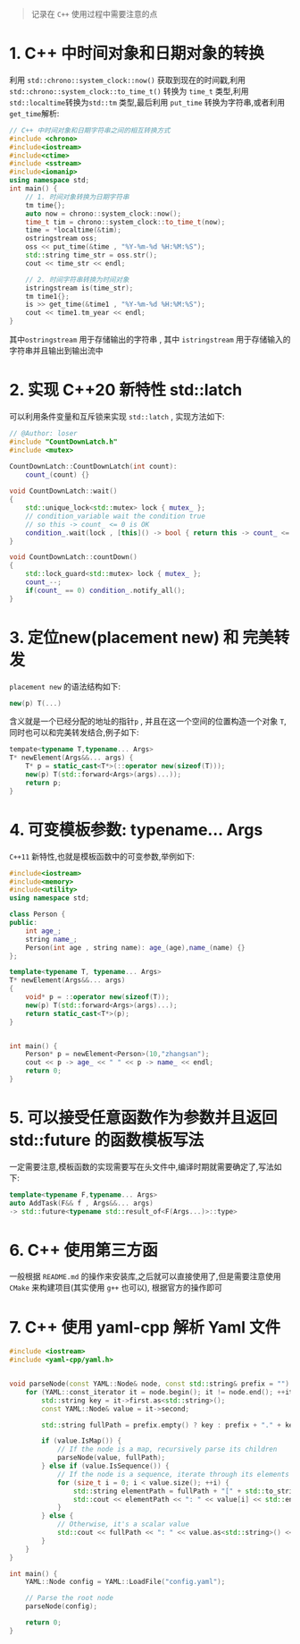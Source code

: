 > 记录在 `C++` 使用过程中需要注意的点
# 1. C++ 中时间对象和日期对象的转换
利用 `std::chrono::system_clock::now()` 获取到现在的时间戳,利用 `std::chrono::system_clock::to_time_t()` 转换为 `time_t` 类型,利用 `std::localtime`转换为`std::tm` 类型,最后利用 `put_time` 转换为字符串,或者利用 `get_time`解析:
```c++
// C++ 中时间对象和日期字符串之间的相互转换方式
#include <chrono>
#include<iostream>
#include<ctime>
#include <sstream>
#include<iomanip>
using namespace std;
int main() {
    // 1. 时间对象转换为日期字符串
    tm time{}; 
    auto now = chrono::system_clock::now();
    time_t tim = chrono::system_clock::to_time_t(now);
    time = *localtime(&tim);
    ostringstream oss;
    oss << put_time(&time , "%Y-%m-%d %H:%M:%S"); 
    std::string time_str = oss.str();
    cout << time_str << endl;

    // 2. 时间字符串转换为时间对象
    istringstream is(time_str);
    tm time1{};
    is >> get_time(&time1 , "%Y-%m-%d %H:%M:%S");
    cout << time1.tm_year << endl;
}
```
其中`ostringstream` 用于存储输出的字符串 , 其中 `istringstream` 用于存储输入的字符串并且输出到输出流中

# 2. 实现 C++20 新特性 std::latch
可以利用条件变量和互斥锁来实现 `std::latch` , 实现方法如下:
```c++
// @Author: loser
#include "CountDownLatch.h"
#include <mutex>

CountDownLatch::CountDownLatch(int count): 
    count_(count) {}
   
void CountDownLatch::wait()
{
    std::unique_lock<std::mutex> lock { mutex_ };
    // condition_variable wait the condition true
    // so this -> count_ <= 0 is OK
    condition_.wait(lock , [this]() -> bool { return this -> count_ <= 0; });
}

void CountDownLatch::countDown()
{
    std::lock_guard<std::mutex> lock { mutex_ };
    count_--;
    if(count_ == 0) condition_.notify_all();
}
```

# 3. 定位new(placement new) 和 完美转发
`placement new` 的语法结构如下:
```c++
new(p) T(...)
```
含义就是一个已经分配的地址的指针`p` , 并且在这一个空间的位置构造一个对象 `T`,同时也可以和完美转发结合,例子如下:
```c++
tempate<typename T,typename... Args>
T* newElement(Args&&... args) {
	T* p = static_cast<T*>(::operator new(sizeof(T)));
	new(p) T(std::forward<Args>(args)...));
	return p;
}
```

# 4. 可变模板参数: typename... Args
`C++11` 新特性,也就是模板函数中的可变参数,举例如下:
```c++
#include<iostream>
#include<memory>
#include<utility>
using namespace std;

class Person {
public:
    int age_;
    string name_;
    Person(int age , string name): age_(age),name_(name) {}
};

template<typename T, typename... Args>
T* newElement(Args&&... args)
{
    void* p = ::operator new(sizeof(T));
    new(p) T(std::forward<Args>(args)...);
    return static_cast<T*>(p);
}


int main() {
    Person* p = newElement<Person>(10,"zhangsan");
    cout << p -> age_ << " " << p -> name_ << endl;
    return 0;
}
```

# 5. 可以接受任意函数作为参数并且返回 std::future 的函数模板写法

一定需要注意,模板函数的实现需要写在头文件中,编译时期就需要确定了,写法如下:
```c++
template<typename F,typename... Args>
auto AddTask(F&& f , Args&&... args) 
-> std::future<typename std::result_of<F(Args...)>::type>
```

# 6. C++ 使用第三方函
一般根据 `README.md` 的操作来安装库,之后就可以直接使用了,但是需要注意使用 `CMake` 来构建项目(其实使用 `g++` 也可以), 根据官方的操作即可
# 7. C++ 使用 yaml-cpp 解析 Yaml 文件
```c++
#include <iostream>
#include <yaml-cpp/yaml.h>


void parseNode(const YAML::Node& node, const std::string& prefix = "") {
    for (YAML::const_iterator it = node.begin(); it != node.end(); ++it) {
        std::string key = it->first.as<std::string>();
        const YAML::Node& value = it->second;

        std::string fullPath = prefix.empty() ? key : prefix + "." + key;

        if (value.IsMap()) {
            // If the node is a map, recursively parse its children
            parseNode(value, fullPath);
        } else if (value.IsSequence()) {
            // If the node is a sequence, iterate through its elements
            for (size_t i = 0; i < value.size(); ++i) {
                std::string elementPath = fullPath + "[" + std::to_string(i) + "]";
                std::cout << elementPath << ": " << value[i] << std::endl;
            }
        } else {
            // Otherwise, it's a scalar value
            std::cout << fullPath << ": " << value.as<std::string>() << std::endl;
        }
    }
}

int main() {
    YAML::Node config = YAML::LoadFile("config.yaml");

    // Parse the root node
    parseNode(config);

    return 0;
}
```


















